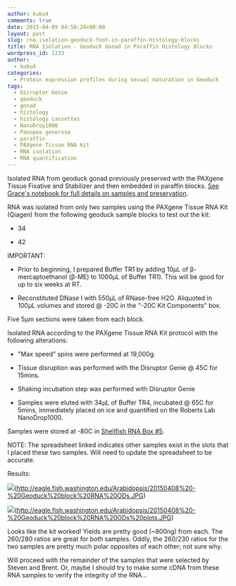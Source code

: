 ```yaml
---
author: kubu4
comments: true
date: 2015-04-09 04:58:24+00:00
layout: post
slug: rna-isolation-geoduck-foot-in-paraffin-histology-blocks
title: RNA Isolation - Geoduck Gonad in Paraffin Histology Blocks
wordpress_id: 1233
author:
  - kubu4
categories:
  - Protein expression profiles during sexual maturation in Geoduck
tags:
  - Disruptor Genie
  - geoduck
  - gonad
  - histology
  - histology cassettes
  - NanoDrop1000
  - Panopea generosa
  - paraffin
  - PAXgene Tissue RNA Kit
  - RNA isolation
  - RNA quantification
---
```


Isolated RNA from geoduck gonad previously preserved with the PAXgene Tissue Fixative and Stabilizer and then embedded in paraffin blocks. [See Grace's notebook for full details on samples and preservation](https://genefish.wikispaces.com/Grace%27s+Notebook).



RNA was isolated from only two samples using the PAXgene Tissue RNA Kit (Qiagen) from the following geoduck sample blocks to test out the kit:




    
  * 34

    
  * 42



IMPORTANT:


    
  * Prior to beginning, I prepared Buffer TR1 by adding 10μL of β-mercaptoethanol (β-ME) to 1000μL of Buffer TR1). This will be good for up to six weeks at RT.

    
  * Reconstituted DNase I with 550μL of RNase-free H2O. Aliquoted in 100μL volumes and stored @ -20C in the "-20C Kit Components" box.



Five 5μm sections were taken from each block.

Isolated RNA according to the PAXgene Tissue RNA Kit protocol with the following alterations:


    
  * "Max speed" spins were performed at 19,000g.

    
  * Tissue disruption was performed with the Disruptor Genie @ 45C for 15mins.

    
  * Shaking incubation step was performed with Disruptor Genie

    
  * Samples were eluted with 34μL of Buffer TR4, incubated @ 65C for 5mins, immediately placed on ice and quantified on the Roberts Lab NanoDrop1000.



Samples were stored at -80C in [Shellfish RNA Box #5](https://docs.google.com/spreadsheet/ccc?key=0AmS_90rPaQMzcHdyU1d0MDVMLWpaTWdadnJSd0M4UUE&usp=sharing).

NOTE: The spreadsheet linked indicates other samples exist in the slots that I placed these two samples. Will need to update the spreadsheet to be accurate.

Results:

![](https://eagle.fish.washington.edu/Arabidopsis/20150408%20-%20Geoduck%20block%20RNA%20ODs.JPG)(http://eagle.fish.washington.edu/Arabidopsis/20150408%20-%20Geoduck%20block%20RNA%20ODs.JPG)



![](https://eagle.fish.washington.edu/Arabidopsis/20150408%20-%20Geoduck%20block%20RNA%20ODs%20plots.JPG)(http://eagle.fish.washington.edu/Arabidopsis/20150408%20-%20Geoduck%20block%20RNA%20ODs%20plots.JPG)



Looks like the kit worked! Yields are pretty good (~800ng) from each. The 260/280 ratios are great for both samples. Oddly, the 260/230 ratios for the two samples are pretty much polar opposites of each other; not sure why.

Will proceed with the remainder of the samples that were selected by Steven and Brent. Or, maybe I should try to make some cDNA from these RNA samples to verify the integrity of the RNA...
